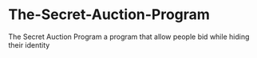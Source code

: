 # The-Secret-Auction-Program
The Secret Auction Program a program that allow people bid while hiding their identity 
